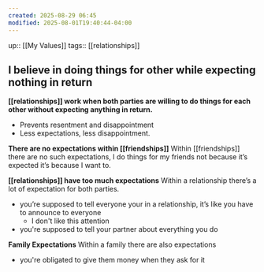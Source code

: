 ```yaml
---
created: 2025-08-29 06:45
modified: 2025-08-01T19:40:44-04:00
---
```

up:: [[My Values]]
tags:: [[relationships]]
## I believe in doing things for other while expecting nothing in return

<!--
Define the behaviors that align with this value. These actions will guide you back, when you fall off track. Be sure to include the “why” behind each. -->
**[[relationships]] work when both parties are willing to do things for each other without expecting anything in return.**
- Prevents resentment and disappointment
- Less expectations, less disappointment.

**There are no expectations within  [[friendships]]**
Within [[friendships]] there are no such expectations, I do things for my friends not because it’s expected it’s because I want to. 

**[[relationships]] have too much expectations**
Within a relationship there’s a lot of expectation for both parties. 
- you’re supposed to tell everyone your in a relationship, it’s like you have to announce to everyone
	- I don't like this attention
- you're supposed to tell your partner about everything you do

**Family Expectations**
Within a family there are also expectations
- you're obligated to give them money when they ask for it
	
